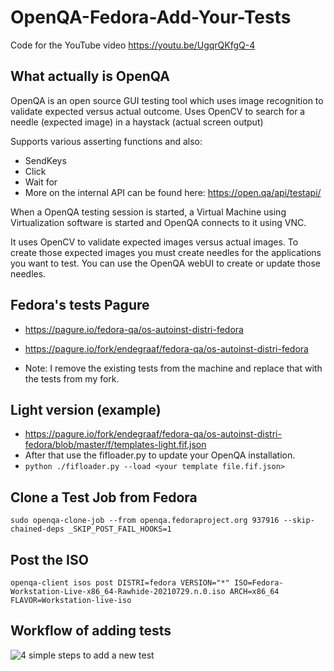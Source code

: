 # OpenQA-Fedora-Add-Your-Tests
Code for the YouTube video https://youtu.be/UgqrQKfgQ-4

## What actually is OpenQA
OpenQA is an open source GUI testing tool which uses image recognition to validate expected versus actual outcome.
Uses OpenCV to search for a needle (expected image) in a haystack (actual screen output)

Supports various asserting functions and also:
- SendKeys 
- Click
- Wait for
- More on the internal API can be found here: https://open.qa/api/testapi/

When a OpenQA testing session is started, a Virtual Machine using Virtualization software is started and OpenQA connects to it using VNC. 

It uses OpenCV to validate expected images versus actual images. To create those expected images you must create needles for the applications you want to test. You can use the OpenQA webUI to create or update those needles. 

## Fedora's tests Pagure
- https://pagure.io/fedora-qa/os-autoinst-distri-fedora
- https://pagure.io/fork/endegraaf/fedora-qa/os-autoinst-distri-fedora

- Note: I remove the existing tests from the machine and replace that with the tests from my fork.

## Light version (example) 
- https://pagure.io/fork/endegraaf/fedora-qa/os-autoinst-distri-fedora/blob/master/f/templates-light.fif.json
- After that use the fifloader.py to update your OpenQA installation. 
- ```python ./fifloader.py --load <your template file.fif.json>```

## Clone a Test Job from Fedora
```sudo openqa-clone-job --from openqa.fedoraproject.org 937916 --skip-chained-deps _SKIP_POST_FAIL_HOOKS=1```

## Post the ISO

```openqa-client isos post DISTRI=fedora VERSION="*" ISO=Fedora-Workstation-Live-x86_64-Rawhide-20210729.n.0.iso ARCH=x86_64 FLAVOR=Workstation-live-iso```
 
## Workflow of adding tests
![4 simple steps to add a new test](openQA-entities-FIF-loader-1.png)
